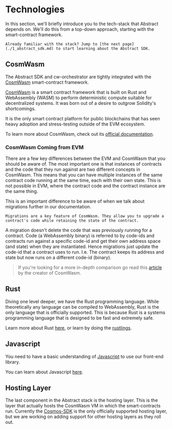 # Technologies

In this section, we'll briefly introduce you to the tech-stack that Abstract depends on. We'll do this from a top-down approach, starting with the smart-contract framework.

```admonish info
Already familiar with the stack? Jump to [the next page](./1_abstract_sdk.md) to start learning about the Abstract SDK.
```

## CosmWasm

The Abstract SDK and cw-orchestrator are tightly integrated with
the <a href="https://cosmwasm.com/" target="_blank">CosmWasm</a> smart-contract
framework.

<a href="https://cosmwasm.com/" target="_blank">CosmWasm</a> is a smart contract framework that is built on Rust and WebAssembly (WASM) to perform deterministic compute suitable for decentralized systems. It was born out of a desire to outgrow Solidity's shortcomings.

It is the only smart
contract platform for public blockchains that has seen heavy adoption and stress-testing outside of the EVM ecosystem.

<!-- <details> 
  <summary>Learn more</summary>

  ### The Actor Model

  The actor model is a computational model used in the design and implementation of the CosmWasm framework. It provides a
  deterministic execution environment by employing message-based communication between individual actors. In this model,
  each actor is an autonomous entity capable of managing its internal state, creating other actors (other
  smart-contracts),
  and send and receive structured messages.

  The actor model plays a crucial role in designing the architecture of a smart-contract application within the CosmWasm
  framework.

  #### Benefits of the Actor Model

  The application of the actor model in the CosmWasm framework provides the following benefits:

- **Encapsulation and Isolation**: Each smart contract operates as an isolated actor, processing messages and state
    independently. This isolation prevents interference and unintended side effects between contracts, enhancing security
    and reducing the risk of vulnerabilities like re-entrancy attacks.

- **Sequential Message Processing**: Contracts handle only one message at a time, ensuring deterministic execution and
    eliminating the need for call stacks. This approach prevents complex control flow issues and helps maintain the
    predictability of the contract's state. It also simplifies the mental model required to understand and reason about
    execution order in multi-contract interactions.

- **Controlled Interactions**: When a contract wants to invoke another contract, it sends a message containing the
    necessary information. This controlled interaction allows for well-defined communication patterns, promoting
    modularity,
    and ensuring that contracts can safely collaborate without exposing their internal states.

- **Error Handling and Atomic Transactions**: A transaction in CosmWasm can represent a state-transition that involves
    multiple sub-messages and spans multiple actors. If any sub-message on any actor encounters an error, the entire
    transaction is rolled back, reverting all state changes made within that transaction. This ensures atomicity and
    prevents
    inconsistent states in the contract.

</details>   -->

To learn more about CosmWasm, check out its <a href="https://book.cosmwasm.com/" target="_blank">official
documentation</a>.

### CosmWasm Coming from EVM

There are a few key differences between the EVM and CosmWasm that you should be aware of. The most important one is that instances of contracts and the code that they run against are two different concepts in CosmWasm. This means that you can have multiple instances of the same contract code running at the same time, each with their own state. This is not possible in EVM, where the contract code and the contract instance are the same thing.

This is an important difference to be aware of when we talk about migrations further in our documentation.

```admonish summary
Migrations are a key feature of CosmWasm. They allow you to upgrade a contract's code while retaining the state of the contract.
```

A migration doesn't delete the code that was previously running for a contract. Code (a WebAssembly binary) is referred to by code-ids and contracts run against a specific code-id and get their own address space (and state) when they are instantiated. Hence migrations just update the code-id that a contract uses to run. I.e. The contract keeps its address and state but now runs on a different code-id (binary).

> If you're looking for a more in-depth comparison go read this <a href="https://medium.com/cosmwasm/cosmwasm-for-ctos-f1ffa19cccb8" target="_blank">article</a> by the creator of CosmWasm.

## Rust

Diving one level deeper, we have the Rust programming language. While theoretically any language can be compiled to WebAssembly, Rust is the only language that is officially supported. This is because Rust is a systems programming language that is designed to be fast and extremely safe.

Learn more about Rust <a href="https://www.rust-lang.org/" target="_blank">here</a>, or learn by doing
the <a href="https://github.com/rust-lang/rustlings/" target="_blank">rustlings</a>.

## Javascript

You need to have a basic understanding of <a href="https://www.javascript.com/" target="_blank">Javascript</a> to use
our front-end library.

You can learn about
Javascript <a href="https://developer.mozilla.org/en-US/docs/Learn/Getting_started_with_the_web/JavaScript_basics" target="_blank">
here</a>.

## Hosting Layer

The last component in the Abstract stack is the hosting layer. This is the layer that actually hosts the CosmWasm VM in which the smart-contracts run. Currently the <a href="https://v1.cosmos.network/" target="_blank">Cosmos-SDK</a> is the only officially supported hosting layer, but we are working on adding support for other hosting layers as they roll out.
